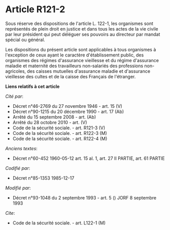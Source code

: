 # Article R121-2

Sous réserve des dispositions de l'article L. 122-1, les organismes sont représentés de plein droit en justice et dans tous
les actes de la vie civile par leur président qui peut déléguer ses pouvoirs au directeur par mandat spécial ou général. 

Les dispositions du présent article sont applicables à tous organismes à l'exception de ceux ayant le caractère
d'établissement public, des organismes des régimes d'assurance vieillesse et du régime d'assurance maladie et maternité des
travailleurs non-salariés des professions non-agricoles, des caisses mutuelles d'assurance maladie et d'assurance vieillesse
des cultes et de la caisse des Français de l'étranger.

**Liens relatifs à cet article**

_Cité par_:

  - Décret n°46-2769 du 27 novembre 1946 - art. 15 (V)
  - Décret n°90-1215 du 20 décembre 1990 - art. 17 (Ab)
  - Arrêté du 15 septembre 2008 - art. (Ab)
  - Arrêté du 28 octobre 2010 - art. (V)
  - Code de la sécurité sociale. - art. R121-3 (V)
  - Code de la sécurité sociale. - art. R122-3 (M)
  - Code de la sécurité sociale. - art. R122-4 (M)

_Anciens textes_:

  - Décret n°60-452 1960-05-12 art. 15 al. 1, art. 27 II PARTIE, art. 61 PARTIE

_Codifié par_:

  - Décret n°85-1353 1985-12-17

_Modifié par_:

  - Décret n°93-1048 du 2 septembre 1993 - art. 5 () JORF 8 septembre 1993

_Cite_:

  - Code de la sécurité sociale. - art. L122-1 (M)
